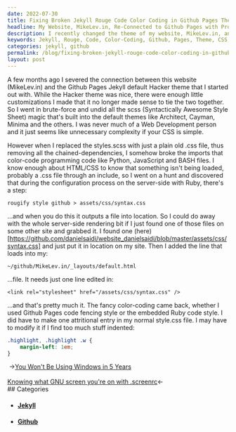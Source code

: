 ```yaml
---
date: 2022-07-30
title: Fixing Broken Jekyll Rouge Code Color Coding in Github Pages Theme
headline: My Website, MikeLev.in, Re-Connected to Github Pages with Proper Color-Coding
description: I recently changed the theme of my website, MikeLev.in, and had to make some tweaks to get the programming code color-coding working properly. After some research, I found the .css file I needed and made one entry in my style.css file. With these changes, the fancy color-coding is now working on my website.
keywords: Jekyll, Rouge, Code, Color-Coding, Github, Pages, Theme, CSS, Website, MikeLev.in, Hacker, Styles.scss, Imports, Fancy
categories: jekyll, github
permalink: /blog/fixing-broken-jekyll-rouge-code-color-coding-in-github-pages-theme/
layout: post
---
```



A few months ago I severed the connection between this website (MikeLev.in) and
the Github Pages Jekyll default Hacker theme that I started out with. While the
Hacker theme was nice, there were enough little customizations I made that it
no longer made sense to tie the two together. So I went in brute-force and
undid all the scss (Syntactically Awesome Style Sheet) magic that's built into
the default themes like Architect, Cayman, Minima and the others. I was never
much of a Web Development person and it just seems like unnecessary complexity
if your CSS is simple.

However when I replaced the styles.scss with just a plain old .css file, thus
removing all the chained-dependencies, I somehow broke the imports that
color-code programming code like Python, JavaScript and BASH files. I know
enough about HTML/CSS to know that something isn't being loaded, probably a
.css file through an include, so I went on a hunt and discovered that during
the configuration process on the server-side with Ruby, there's a step:

    rougify style github > assets/css/syntax.css

...and when you do this it outputs a file into location. So I could do away
with the whole server-side rendering bit if I just found one of those files on
some other site and grabbed it. I found one
(here)[https://github.com/danielsaidi/website_danielsaidi/blob/master/assets/css/syntax.css]
and just put it in location on my site. Then I added the line that loads into
my:

    ~/github/MikeLev.in/_layouts/default.html

...file. It needs just one line edited in:

    <link rel="stylesheet" href="/assets/css/syntax.css" />

...and that's pretty much it. The fancy color-coding came back, whether I used
Github Pages code fencing style or the embedded Ruby code style. I did have to
make one attritional entry in my normal style.css file. I may have to modify it
if I find too much stuff indented:

```css
.highlight, .highlight .w {
    margin-left: 1em;
}
```


<div class="post-nav"><div class="post-nav-prev"><span class="arrow">&nbsp;&rarr;</span><a href="/blog/you-won-t-be-using-windows-in-5-years/">You Won't Be Using Windows in 5 Years</a></div> &nbsp; <div class="post-nav-next"><a href="/blog/knowing-what-gnu-screen-you-re-on-with-screenrc/">Knowing what GNU screen you're on with .screenrc</a><span class="arrow">&larr;&nbsp;</span></div></div>
## Categories

<ul>
<li><h4><a href='/jekyll/'>Jekyll</a></h4></li>
<li><h4><a href='/github/'>Github</a></h4></li></ul>